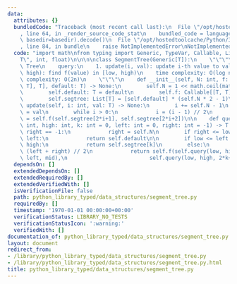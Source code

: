 ```yaml
---
data:
  attributes: {}
  bundledCode: "Traceback (most recent call last):\n  File \"/opt/hostedtoolcache/Python/3.8.5/x64/lib/python3.8/site-packages/onlinejudge_verify/documentation/build.py\"\
    , line 64, in _render_source_code_stat\n    bundled_code = language.bundle(stat.path,\
    \ basedir=basedir).decode()\n  File \"/opt/hostedtoolcache/Python/3.8.5/x64/lib/python3.8/site-packages/onlinejudge_verify/languages/python.py\"\
    , line 84, in bundle\n    raise NotImplementedError\nNotImplementedError\n"
  code: "import math\nfrom typing import Generic, TypeVar, Callable, List\n\nT = TypeVar(\"\
    T\", int, float)\n\n\n\nclass SegmentTree(Generic[T]):\n    \"\"\"\n    Segment\
    \ Tree\n    query:\n    1. update(i, val): update i-th value to val\n    2. query(low,\
    \ high): find f(value) in [low, high)\n    time complexity: O(log n)\n    space\
    \ complexity: O(2n)\n    \"\"\"\n    def __init__(self, N: int, f: Callable[[T,\
    \ T], T], default: T) -> None:\n        self.N = 1 << math.ceil(math.log(N, 2))\n\
    \        self.default: T = default\n        self.f: Callable[[T, T], T] = f\n\
    \        self.segtree: List[T] = [self.default] * (self.N * 2 - 1)\n\n    def\
    \ update(self, i: int, val: T) -> None:\n        i += self.N - 1\n        self.segtree[i]\
    \ = val\n        while i > 0:\n            i = (i - 1) // 2\n            self.segtree[i]\
    \ = self.f(self.segtree[2*i+1], self.segtree[2*i+2])\n\n    def query(self, low:\
    \ int, high: int, k: int = 0, left: int = 0, right: int = -1) -> T:\n        if\
    \ right == -1:\n            right = self.N\n        if right <= low or high <=\
    \ left:\n            return self.default\n\n        if low <= left and right <=\
    \ high:\n            return self.segtree[k]\n        else:\n            mid =\
    \ (left + right) // 2\n            return self.f(self.query(low, high, 2*k+1,\
    \ left, mid),\n                          self.query(low, high, 2*k+2, mid, right))\n"
  dependsOn: []
  extendedDependsOn: []
  extendedRequiredBy: []
  extendedVerifiedWith: []
  isVerificationFile: false
  path: python_library_typed/data_structures/segment_tree.py
  requiredBy: []
  timestamp: '1970-01-01 00:00:00+00:00'
  verificationStatus: LIBRARY_NO_TESTS
  verificationStatusIcon: ':warning:'
  verifiedWith: []
documentation_of: python_library_typed/data_structures/segment_tree.py
layout: document
redirect_from:
- /library/python_library_typed/data_structures/segment_tree.py
- /library/python_library_typed/data_structures/segment_tree.py.html
title: python_library_typed/data_structures/segment_tree.py
---
```

